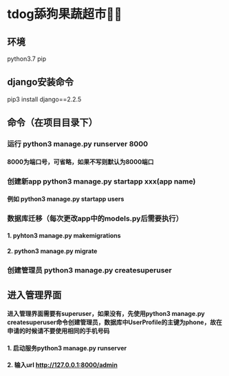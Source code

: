 # tdog舔狗果蔬超市👅🐶

## 环境
python3.7
pip

## django安装命令
pip3 install django==2.2.5


## 命令（在项目目录下）
### 运行 python3 manage.py runserver 8000
#### 8000为端口号，可省略，如果不写则默认为8000端口
### 创建新app python3 manage.py startapp xxx(app name) 
#### 例如 python3 manage.py startapp users 
### 数据库迁移（每次更改app中的models.py后需要执行）
#### 1. pyhton3 manage.py makemigrations
#### 2. python3 manage.py migrate
### 创建管理员 python3 manage.py createsuperuser

## 进入管理界面
#### 进入管理界面需要有superuser，如果没有，先使用python3 manage.py createsuperuser命令创建管理员，数据库中UserProfile的主键为phone，故在申请的时候请不要使用相同的手机号码
#### 1. 启动服务python3 manage.py runserver
#### 2. 输入url http://127.0.0.1:8000/admin

